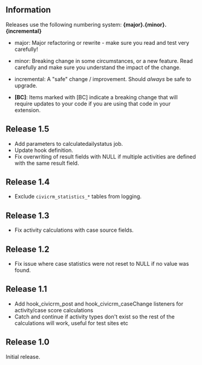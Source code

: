 ## Information

Releases use the following numbering system:
**{major}.{minor}.{incremental}**

* major: Major refactoring or rewrite - make sure you read and test very carefully!
* minor: Breaking change in some circumstances, or a new feature. Read carefully and make sure you understand the impact of the change.
* incremental: A "safe" change / improvement. Should *always* be safe to upgrade.

* **[BC]**: Items marked with [BC] indicate a breaking change that will require updates to your code if you are using that code in your extension.

## Release 1.5

* Add parameters to calculatedailystatus job.
* Update hook definition.
* Fix overwriting of result fields with NULL if multiple activities are defined with the same result field.

## Release 1.4

* Exclude `civicrm_statistics_*` tables from logging.

## Release 1.3

* Fix activity calculations with case source fields.

## Release 1.2

* Fix issue where case statistics were not reset to NULL if no value was found.

## Release 1.1

* Add hook_civicrm_post and hook_civicrm_caseChange listeners for activity/case score calculations
* Catch and continue if activity types don't exist so the rest of the calculations will work, useful for test sites etc

## Release 1.0

Initial release.
